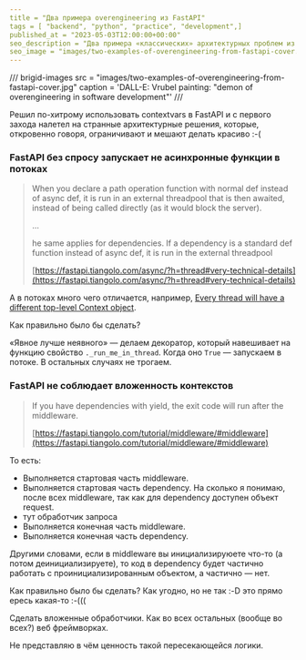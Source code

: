 ```yaml
---
title = "Два примера overengineering из FastAPI"
tags = [ "backend", "python", "practice", "development",]
published_at = "2023-05-03T12:00:00+00:00"
seo_description = "Два примера «классических» архитектурных проблем из топовой библиотеки для веб-разработки на Python."
seo_image = "images/two-examples-of-overengineering-from-fastapi-cover.jpg"
---
```


/// brigid-images
src = "images/two-examples-of-overengineering-from-fastapi-cover.jpg"
caption = 'DALL-E: Vrubel painting: "demon of overengineering in software development"'
///

Решил по-хитрому использовать contextvars в FastAPI и с первого захода налетел на странные архитектурные решения, которые, откровенно говоря, ограничивают и мешают делать красиво :-(

<!-- more -->

### FastAPI без спросу запускает не асинхронные функции в потоках

>When you declare a path operation function with normal def instead of async def, it is run in an external threadpool that is then awaited, instead of being called directly (as it would block the server).
>
> ...
>
>he same applies for dependencies. If a dependency is a standard def function instead of async def, it is run in the external threadpool
>
>[https://fastapi.tiangolo.com/async/?h=thread#very-technical-details](https://fastapi.tiangolo.com/async/?h=thread#very-technical-details)

А в потоках много чего отличается, например, [Every thread will have a different top-level Context object](https://docs.python.org/3/library/contextvars.html#contextvars.Context).

Как правильно было бы сделать?

«Явное лучше неявного» — делаем декоратор, который навешивает на функцию свойство `._run_me_in_thread`. Когда оно `True` — запускаем в потоке. В остальных случаях не трогаем.

### FastAPI не соблюдает вложенность контекстов

> If you have dependencies with yield, the exit code will run after the middleware.
>
> [https://fastapi.tiangolo.com/tutorial/middleware/#middleware](https://fastapi.tiangolo.com/tutorial/middleware/#middleware)

То есть:

- Выполняется стартовая часть middleware.
- Выполняется стартовая часть dependency. На сколько я понимаю, после всех middleware, так как для dependency доступен объект request.
- тут обработчик запроса
- Выполняется конечная часть middleware.
- Выполняется конечная часть dependency.

Другими словами, если в middleware вы инициализируюете что-то (а потом деинициализируете), то код в dependency будет частично работать с проинициализированным объектом, а частично — нет.

Как правильно было бы сделать? Как угодно, но не так :-D это прямо ересь какая-то :-(((

Сделать вложенные обработчики. Как во всех остальных (вообще во всех?) веб фреймворках.

Не представляю в чём ценность такой пересекающейся логики.
